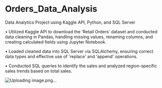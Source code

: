 # Orders_Data_Analysis
Data Analytics Project using Kaggle API, Python, and SQL Server

• Utilized Kaggle API to download the ’Retail Orders’ dataset and conducted data cleaning in Pandas,
handling missing values, renaming columns, and creating calculated fields using Jupyter Notebook.

• Loaded cleaned data into SQL Server via SQLAlchemy, ensuring correct data types and effective use of
'replace' and 'append' operations.

• Conducted SQL queries to identify the sales and analyzed region-specific sales trends based on total sales.


![Uploading image.png…]()
